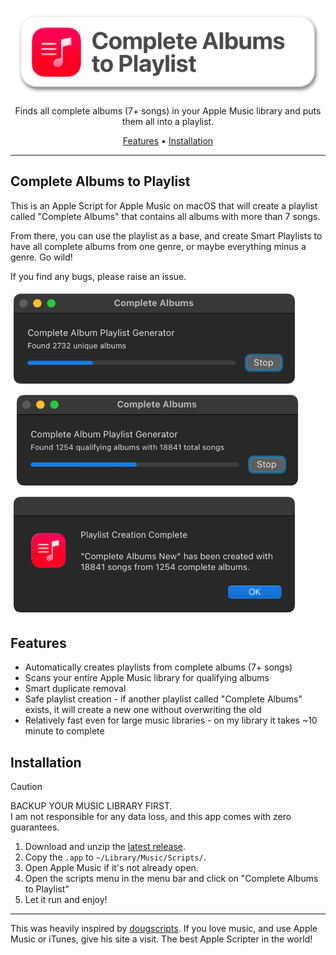 <p align="center">
 <img alt="Complete Album to Playlist App Icon" src="images/LogoCaption.png" width=500 align="center">
</p>

<p align="center">Finds all complete albums (7+ songs) in your Apple Music library and puts them all into a playlist.</p>

<p align="center"><a href="#features">Features</a> &bull; <a href="#installation">Installation</a></p>

-----

## Complete Albums to Playlist

This is an Apple Script for Apple Music on macOS that will create a playlist called "Complete Albums" that contains all albums with more than 7 songs.

From there, you can use the playlist as a base, and create Smart Playlists to have all complete albums from one genre, or maybe everything minus a genre. Go wild!

If you find any bugs, please raise an issue.

<p>
 <img alt="Find Albums" src="images/screenshot1.png" width=450 style="margin:5px"><br>
 <img alt="Find Qualifying Albums" src="images/screenshot2.png" width=450 style="margin:10px"><br>
 <img alt="Complete" src="images/screenshot3.png" width=450 style="margin:5px">
</p>

## Features

- Automatically creates playlists from complete albums (7+ songs)
- Scans your entire Apple Music library for qualifying albums
- Smart duplicate removal
- Safe playlist creation - if another playlist called "Complete Albums" exists, it will create a new one without overwriting the old
- Relatively fast even for large music libraries - on my library it takes ~10 minute to complete

## Installation

> [!CAUTION]
> BACKUP YOUR MUSIC LIBRARY FIRST.<br>
> I am not responsible for any data loss, and this app comes with zero guarantees.

1. Download and unzip the [latest release](https://github.com/realrogue/Complete-Albums-to-Playlist/releases/latest).
1. Copy the `.app` to `~/Library/Music/Scripts/`.
1. Open Apple Music if it's not already open.
1. Open the scripts menu in the menu bar and click on "Complete Albums to Playlist"
1. Let it run and enjoy!

---

This was heavily inspired by [dougscripts](https://dougscripts.com). If you love music, and use Apple Music or iTunes, give his site a visit. The best Apple Scripter in the world!
